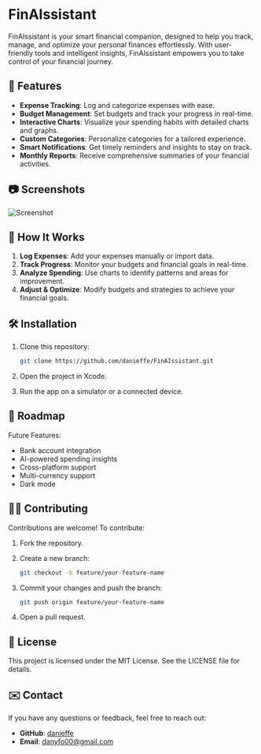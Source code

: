 # FinAIssistant

FinAIssistant is your smart financial companion, designed to help you track, manage, and optimize your personal finances effortlessly. With user-friendly tools and intelligent insights, FinAIssistant empowers you to take control of your financial journey.

## 🚀 Features

- **Expense Tracking**: Log and categorize expenses with ease.
- **Budget Management**: Set budgets and track your progress in real-time.
- **Interactive Charts**: Visualize your spending habits with detailed charts and graphs.
- **Custom Categories**: Personalize categories for a tailored experience.
- **Smart Notifications**: Get timely reminders and insights to stay on track.
- **Monthly Reports**: Receive comprehensive summaries of your financial activities.

## 📷 Screenshots

<!-- Add image links here if you have them -->
![Screenshot](path-to-your-image.png)

## 📖 How It Works

1. **Log Expenses**: Add your expenses manually or import data.
2. **Track Progress**: Monitor your budgets and financial goals in real-time.
3. **Analyze Spending**: Use charts to identify patterns and areas for improvement.
4. **Adjust & Optimize**: Modify budgets and strategies to achieve your financial goals.

## 🛠️ Installation

1. Clone this repository:

    ```bash
    git clone https://github.com/danieffe/FinAIssistant.git
    ```

2. Open the project in Xcode.

3. Run the app on a simulator or a connected device.

## 📅 Roadmap

Future Features:

- Bank account integration
- AI-powered spending insights
- Cross-platform support
- Multi-currency support
- Dark mode

## 🧑‍💻 Contributing

Contributions are welcome! To contribute:

1. Fork the repository.
2. Create a new branch:

    ```bash
    git checkout -b feature/your-feature-name
    ```

3. Commit your changes and push the branch:

    ```bash
    git push origin feature/your-feature-name
    ```

4. Open a pull request.

## 📜 License

This project is licensed under the MIT License. See the LICENSE file for details.

## ✉️ Contact

If you have any questions or feedback, feel free to reach out:

- **GitHub**: [danieffe](https://github.com/danieffe)
- **Email**: danyfo00@gmail.com
